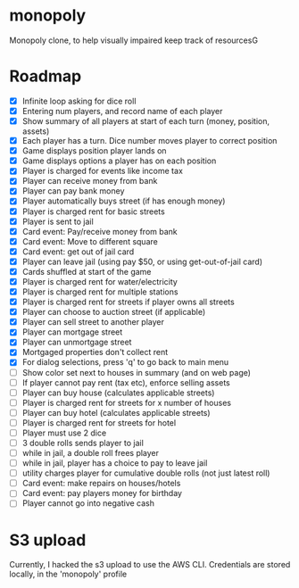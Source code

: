 # monopoly
Monopoly clone, to help visually impaired keep track of resourcesG

# Roadmap 
- [x] Infinite loop asking for dice roll
- [x] Entering num players, and record name of each player
- [x] Show summary of all players at start of each turn (money, position, assets)
- [x] Each player has a turn. Dice number moves player to correct position
- [x] Game displays position player lands on
- [x] Game displays options a player has on each position
- [x] Player is charged for events like income tax
- [x] Player can receive money from bank
- [x] Player can pay bank money
- [x] Player automatically buys street (if has enough money)
- [x] Player is charged rent for basic streets
- [x] Player is sent to jail
- [x] Card event: Pay/receive money from bank
- [x] Card event: Move to different square
- [x] Card event: get out of jail card
- [x] Player can leave jail (using pay $50, or using get-out-of-jail card)
- [x] Cards shuffled at start of the game
- [x] Player is charged rent for water/electricity
- [x] Player is charged rent for multiple stations 
- [x] Player is charged rent for streets if player owns all streets
- [x] Player can choose to auction street (if applicable)
- [x] Player can sell street to another player
- [x] Player can mortgage street
- [x] Player can unmortgage street
- [x] Mortgaged properties don't collect rent
- [x] For dialog selections, press 'q' to go back to main menu
- [ ] Show color set next to houses in summary (and on web page)
- [ ] If player cannot pay rent (tax etc), enforce selling assets
- [ ] Player can buy house (calculates applicable streets)
- [ ] Player is charged rent for streets for x number of houses
- [ ] Player can buy hotel (calculates applicable streets)
- [ ] Player is charged rent for streets for hotel
- [ ] Player must use 2 dice
- [ ] 3 double rolls sends player to jail
- [ ] while in jail, a double roll frees player
- [ ] while in jail, player has a choice to pay to leave jail
- [ ] utility charges player for cumulative double rolls (not just latest roll)
- [ ] Card event: make repairs on houses/hotels
- [ ] Card event: pay players money for birthday
- [ ] Player cannot go into negative cash

# S3 upload
Currently, I hacked the s3 upload to use the AWS CLI. Credentials are stored locally, in the 'monopoly' profile

